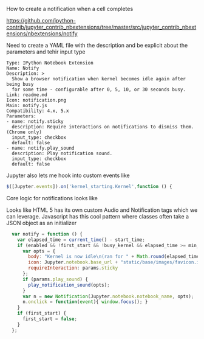 How to create a  notification when a cell completes

https://github.com/ipython-contrib/jupyter_contrib_nbextensions/tree/master/src/jupyter_contrib_nbextensions/nbextensions/notify

Need to create a YAML file with the description and be explicit about the parameters and tehir input type

```
Type: IPython Notebook Extension
Name: Notify
Description: >
  Show a browser notification when kernel becomes idle again after being busy
  for some time - configurable after 0, 5, 10, or 30 seconds busy.
Link: readme.md
Icon: notification.png
Main: notify.js
Compatibility: 4.x, 5.x
Parameters:
- name: notify.sticky
  description: Require interactions on notifications to dismiss them. (Chrome only)
  input_type: checkbox
  default: false
- name: notify.play_sound
  description: Play notification sound.
  input_type: checkbox
  default: false
```

Jupyter also lets me hook into custom events like

```javascript
$([Jupyter.events]).on('kernel_starting.Kernel',function () {
```


Core logic for notifications looks like

Looks like HTML 5 has its own custom Audio and Notification tags which we can leverage. Javascript has this cool pattern where classes often take a JSON object as an initializer

```javascript
  var notify = function () {
    var elapsed_time = current_time() - start_time;
    if (enabled && !first_start && !busy_kernel && elapsed_time >= min_time) {
      var opts = {
        body: "Kernel is now idle\n(ran for " + Math.round(elapsed_time) + " secs)",
        icon: Jupyter.notebook.base_url + "static/base/images/favicon.ico",
        requireInteraction: params.sticky
      };
      if (params.play_sound) {
        play_notification_sound(opts);
      }
      var n = new Notification(Jupyter.notebook.notebook_name, opts);
      n.onclick = function(event){ window.focus(); }
    }
    if (first_start) {
      first_start = false;
    }
  };

```